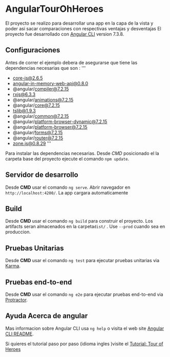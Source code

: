 # AngularTourOhHeroes
El proyecto se realizo para desarrollar una app en la capa de la vista y poder asi sacar comparaciones con respectivas ventajas y desventajas
El proyecto fue desarrollado con  [Angular CLI](https://github.com/angular/angular-cli) version 7.3.8.

## Configuraciones
Antes de correr el ejemplo debera de asegurarse que tiene las dependencias necesarias que son :
'''
+ core-js@2.6.5
+ angular-in-memory-web-api@0.8.0
+ @angular/compiler@7.2.15
+ rxjs@6.3.3
+ @angular/animations@7.2.15
+ @angular/core@7.2.15
+ tslib@1.9.3
+ @angular/common@7.2.15
+ @angular/platform-browser-dynamic@7.2.15
+ @angular/platform-browser@7.2.15
+ @angular/forms@7.2.15
+ @angular/router@7.2.15
+ zone.js@0.8.29
'''

Para instalar las dependencias necesarias. Desde *CMD* posicionado el la carpeta base del proyecto ejecute el comando
`npm update`.
## Servidor de desarrollo

Desde **CMD** usar el comando `ng serve`. Abrir navegador en  `http://localhost:4200/`. La app cargara automaticamente


## Build

Desde **CMD** usar el comando `ng build` para construir el proyecto. Los artifacts seran almacenados en la carpeta`dist/` . Use  `--prod` cuando sea en produccion.

## Pruebas Unitarias

Desde **CMD** usar el comando `ng test` para ejecutar pruebas unitarias via  [Karma](https://karma-runner.github.io).

## Pruebas end-to-end

Desde **CMD** usar el comando `ng e2e` para ejecutar pruebas end-to-end  via [Protractor](http://www.protractortest.org/).

## Ayuda Acerca de angular

Mas informacion sobre Angular CLI usa  `ng help` o visita el web site [Angular CLI README](https://github.com/angular/angular-cli/blob/master/README.md).

Si quieres el tutorial paso por paso  (idioma ingles )visite el [Tutorial: Tour of Heroes](https://angular.io/tutorial)
